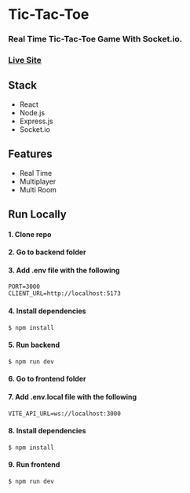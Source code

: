 # Tic-Tac-Toe

### Real Time Tic-Tac-Toe Game With Socket.io.

### [Live Site]()

## Stack

- React
- Node.js
- Express.js
- Socket.io

## Features

- Real Time
- Multiplayer
- Multi Room

## Run Locally

#### 1. Clone repo

#### 2. Go to backend folder

#### 3. Add .env file with the following

```
PORT=3000
CLIENT_URL=http://localhost:5173
```

#### 4. Install dependencies

```
$ npm install
```

#### 5. Run backend

```
$ npm run dev
```

#### 6. Go to frontend folder

#### 7. Add .env.local file with the following

```
VITE_API_URL=ws://localhost:3000
```

#### 8. Install dependencies

```
$ npm install
```

#### 9. Run frontend

```
$ npm run dev
```
